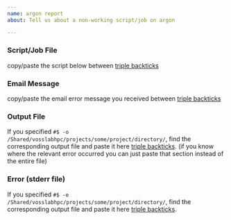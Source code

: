 ```yaml
---
name: argon report
about: Tell us about a non-working script/job on argon

---
```


### Script/Job File

copy/paste the script below between [triple backticks](https://help.github.com/en/github/writing-on-github/creating-and-highlighting-code-blocks#fenced-code-blocks)

### Email Message

copy/paste the email error message you received between [triple backticks](https://help.github.com/en/github/writing-on-github/creating-and-highlighting-code-blocks#fenced-code-blocks)

### Output File

If you specified `#$ -o /Shared/vosslabhpc/projects/some/project/directory/`,
find the corresponding output file and paste it here [triple backticks](https://help.github.com/en/github/writing-on-github/creating-and-highlighting-code-blocks#fenced-code-blocks).
(if you know where the relevant error occurred you can just paste that section instead of the entire file)

### Error (stderr file)

If you specified `#$ -e /Shared/vosslabhpc/projects/some/project/directory/`,
find the corresponding output file and paste it here [triple backticks](https://help.github.com/en/github/writing-on-github/creating-and-highlighting-code-blocks#fenced-code-blocks).
